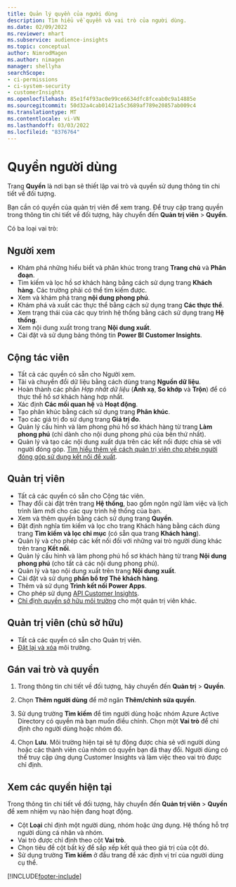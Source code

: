 ```yaml
---
title: Quản lý quyền của người dùng
description: Tìm hiểu về quyền và vai trò của người dùng.
ms.date: 02/09/2022
ms.reviewer: mhart
ms.subservice: audience-insights
ms.topic: conceptual
author: NimrodMagen
ms.author: nimagen
manager: shellyha
searchScope:
- ci-permissions
- ci-system-security
- customerInsights
ms.openlocfilehash: 85e1f4f93ac0e99ce6634dfc8fceab0c9a14885e
ms.sourcegitcommit: 50d32a4cab01421a5c3689af789e20857ab009c4
ms.translationtype: MT
ms.contentlocale: vi-VN
ms.lasthandoff: 03/03/2022
ms.locfileid: "8376764"
---
```

# <a name="user-permissions"></a>Quyền người dùng

Trang **Quyền** là nơi bạn sẽ thiết lập vai trò và quyền sử dụng thông tin chi tiết về đối tượng.

Bạn cần có quyền của quản trị viên để xem trang. Để truy cập trang quyền trong thông tin chi tiết về đối tượng, hãy chuyển đến **Quản trị viên** > **Quyền**.

Có ba loại vai trò:

## <a name="viewer"></a>Người xem

- Khám phá những hiểu biết và phân khúc trong trang **Trang chủ** và **Phân đoạn**.
- Tìm kiếm và lọc hồ sơ khách hàng bằng cách sử dụng trang **Khách hàng**. Các trường phải có thể tìm kiếm được.
- Xem và khám phá trang **nội dung phong phú**.
- Khám phá và xuất các thực thể bằng cách sử dụng trang **Các thực thể**.
- Xem trạng thái của các quy trình hệ thống bằng cách sử dụng trang **Hệ thống**.
- Xem nội dung xuất trong trang **Nội dung xuất**.
- Cài đặt và sử dụng bảng thông tin **Power BI Customer Insights**.

## <a name="contributor"></a>Cộng tác viên

- Tất cả các quyền có sẵn cho Người xem.
- Tải và chuyển đổi dữ liệu bằng cách dùng trang **Nguồn dữ liệu**.
- Hoàn thành các phần *Hợp nhất dữ liệu* (**Ánh xạ**, **So khớp** và **Trộn**) để có thực thể hồ sơ khách hàng hợp nhất.
- Xác định **Các mối quan hệ** và **Hoạt động**.
- Tạo phân khúc bằng cách sử dụng trang **Phân khúc**.
- Tạo các giá trị đo sử dụng trang **Giá trị đo**.
- Quản lý cấu hình và làm phong phú hồ sơ khách hàng từ trang **Làm phong phú** (chỉ dành cho nội dung phong phú của bên thứ nhất).
- Quản lý và tạo các nội dung xuất dựa trên các kết nối được chia sẻ với người đóng góp. [Tìm hiểu thêm về cách quản trị viên cho phép người đóng góp sử dụng kết nối để xuất](connections.md#allow-contributors-to-use-a-connection-for-exports).

## <a name="admin"></a>Quản trị viên

- Tất cả các quyền có sẵn cho Cộng tác viên.
- Thay đổi cài đặt trên trang **Hệ thống**, bao gồm ngôn ngữ làm việc và lịch trình làm mới cho các quy trình hệ thống của bạn.
- Xem và thêm quyền bằng cách sử dụng trang **Quyền**.
- Đặt định nghĩa tìm kiếm và lọc cho trang Khách hàng bằng cách dùng trang **Tìm kiếm và lọc chỉ mục** (có sẵn qua trang **Khách hàng**).
- Quản lý và cho phép các kết nối đối với những vai trò người dùng khác trên trang **Kết nối**.
- Quản lý cấu hình và làm phong phú hồ sơ khách hàng từ trang **Nội dung phong phú** (cho tất cả các nội dung phong phú).
- Quản lý và tạo nội dung xuất trên trang **Nội dung xuất**.
- Cài đặt và sử dụng **phần bổ trợ Thẻ khách hàng**.
- Thêm và sử dụng **Trình kết nối Power Apps**.
- Cho phép sử dụng [API Customer Insights](apis.md).
- [Chỉ định quyền sở hữu môi trường](manage-environments.md#change-the-owner-of-an-environment) cho một quản trị viên khác.

## <a name="admin-owner"></a>Quản trị viên (chủ sở hữu)

- Tất cả các quyền có sẵn cho Quản trị viên.
- [Đặt lại và xóa](manage-environments.md#reset-an-existing-environment) môi trường.

## <a name="assign-roles-and-permissions"></a>Gán vai trò và quyền

1. Trong thông tin chi tiết về đối tượng, hãy chuyển đến **Quản trị** > **Quyền**.

1. Chọn **Thêm người dùng** để mở ngăn **Thêm/chỉnh sửa quyền**.

1. Sử dụng trường **Tìm kiếm** để tìm người dùng hoặc nhóm Azure Active Directory có quyền mà bạn muốn điều chỉnh. Chọn một **Vai trò** để chỉ định cho người dùng hoặc nhóm đó.

1. Chọn **Lưu**. Môi trường hiện tại sẽ tự động được chia sẻ với người dùng hoặc các thành viên của nhóm có quyền bạn đã thay đổi. Người dùng có thể truy cập ứng dụng Customer Insights và làm việc theo vai trò được chỉ định.

## <a name="view-current-permissions"></a>Xem các quyền hiện tại

Trong thông tin chi tiết về đối tượng, hãy chuyển đến **Quản trị viên** > **Quyền** để xem nhiệm vụ nào hiện đang hoạt động.

- Cột **Loại** chỉ định một người dùng, nhóm hoặc ứng dụng. Hệ thống hỗ trợ người dùng cá nhân và nhóm.
- Vai trò được chỉ định theo cột **Vai trò**.
- Chọn tiêu đề cột bất kỳ để sắp xếp kết quả theo giá trị của cột đó.
- Sử dụng trường **Tìm kiếm** ở đầu trang để xác định vị trí của người dùng cụ thể.


[!INCLUDE[footer-include](../includes/footer-banner.md)]
